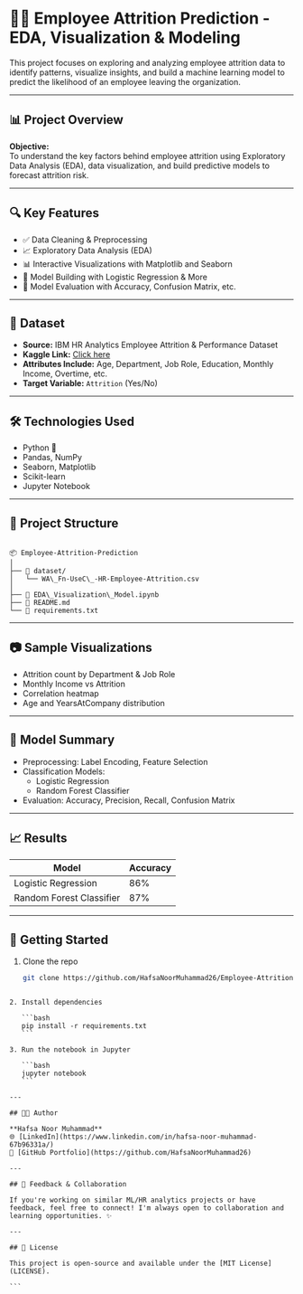# 👩‍💼 Employee Attrition Prediction - EDA, Visualization & Modeling

This project focuses on exploring and analyzing employee attrition data to identify patterns, visualize insights, and build a machine learning model to predict the likelihood of an employee leaving the organization.

---

## 📊 Project Overview

**Objective:**  
To understand the key factors behind employee attrition using Exploratory Data Analysis (EDA), data visualization, and build predictive models to forecast attrition risk.

---

## 🔍 Key Features

- ✅ Data Cleaning & Preprocessing
- 📈 Exploratory Data Analysis (EDA)
- 📊 Interactive Visualizations with Matplotlib and Seaborn
- 🧠 Model Building with Logistic Regression & More
- 🧪 Model Evaluation with Accuracy, Confusion Matrix, etc.

---

## 📁 Dataset

- **Source:** IBM HR Analytics Employee Attrition & Performance Dataset
- **Kaggle Link:** [Click here](https://www.kaggle.com/datasets/pavansubhasht/ibm-hr-analytics-attrition-dataset)
- **Attributes Include:** Age, Department, Job Role, Education, Monthly Income, Overtime, etc.
- **Target Variable:** `Attrition` (Yes/No)

---

## 🛠️ Technologies Used

- Python 🐍
- Pandas, NumPy
- Seaborn, Matplotlib
- Scikit-learn
- Jupyter Notebook

---

## 📌 Project Structure

```

📦 Employee-Attrition-Prediction
│
├── 📁 dataset/
│   └── WA\_Fn-UseC\_-HR-Employee-Attrition.csv
│
├── 📓 EDA\_Visualization\_Model.ipynb
├── 📄 README.md
└── 📄 requirements.txt

````

---

## 📷 Sample Visualizations

- Attrition count by Department & Job Role
- Monthly Income vs Attrition
- Correlation heatmap
- Age and YearsAtCompany distribution

---

## 🤖 Model Summary

- Preprocessing: Label Encoding, Feature Selection
- Classification Models:
  - Logistic Regression
  - Random Forest Classifier
- Evaluation: Accuracy, Precision, Recall, Confusion Matrix

---

## 📈 Results

| Model              | Accuracy |
|-------------------|----------|
| Logistic Regression | 86%     |
| Random Forest Classifier | 87% |

---

## 🚀 Getting Started

1. Clone the repo  
   ```bash
   git clone https://github.com/HafsaNoorMuhammad26/Employee-Attrition-Prediction-EDA-Visualization-Model-.git
````

2. Install dependencies

   ```bash
   pip install -r requirements.txt
   ```

3. Run the notebook in Jupyter

   ```bash
   jupyter notebook
   ```

---

## 👩‍💻 Author

**Hafsa Noor Muhammad**
🌐 [LinkedIn](https://www.linkedin.com/in/hafsa-noor-muhammad-67b96331a/)
📁 [GitHub Portfolio](https://github.com/HafsaNoorMuhammad26)

---

## 💬 Feedback & Collaboration

If you're working on similar ML/HR analytics projects or have feedback, feel free to connect! I'm always open to collaboration and learning opportunities. ✨

---

## 📜 License

This project is open-source and available under the [MIT License](LICENSE).

```

